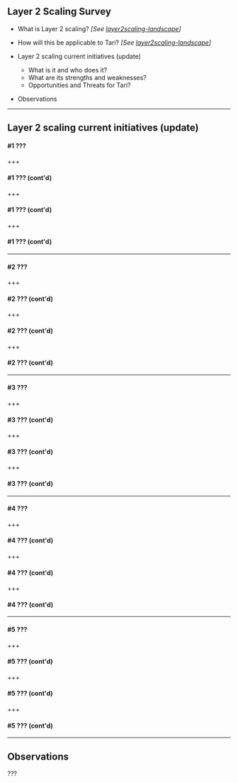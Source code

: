 ## Layer 2 Scaling Survey

- What is Layer 2 scaling? *[See [layer2scaling-landscape](https://gitpitch.com/tari-labs/tari-university/master?p=/layer2scaling/layer2scaling-landscape#/)]*

- How will this be applicable to Tari? *[See [layer2scaling-landscape](https://gitpitch.com/tari-labs/tari-university/master?p=/layer2scaling/layer2scaling-landscape#/)]*

- Layer 2 scaling current initiatives (update)
  - What is it and who does it?
  - What are its strengths and weaknesses?
  - Opportunities and Threats for Tari?

- Observations

---

## Layer 2 scaling current initiatives (update)

#### #1 ???



+++

#### #1 ??? (cont'd)



+++

#### #1 ??? (cont'd)



+++

#### #1 ??? (cont'd)



---

#### #2 ???



+++

#### #2 ??? (cont'd)



+++

#### #2 ??? (cont'd)



+++

#### #2 ??? (cont'd)



---

#### #3 ???



+++

#### #3 ??? (cont'd)



+++

#### #3 ??? (cont'd)



+++

#### #3 ??? (cont'd)



---

#### #4 ???



+++

#### #4 ??? (cont'd)



+++

#### #4 ??? (cont'd)



+++

#### #4 ??? (cont'd)



---

#### #5 ???



+++

#### #5 ??? (cont'd)



+++

#### #5 ??? (cont'd)



+++

#### #5 ??? (cont'd)



---

## Observations

???
